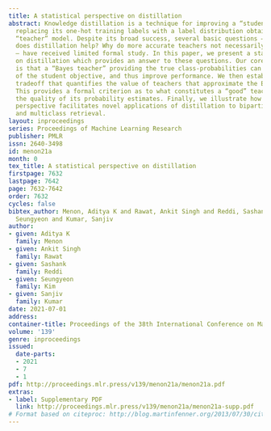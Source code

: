 ```yaml
---
title: A statistical perspective on distillation
abstract: Knowledge distillation is a technique for improving a “student” model by
  replacing its one-hot training labels with a label distribution obtained from a
  “teacher” model. Despite its broad success, several basic questions — e.g., Why
  does distillation help? Why do more accurate teachers not necessarily distill better?
  — have received limited formal study. In this paper, we present a statistical perspective
  on distillation which provides an answer to these questions. Our core observation
  is that a “Bayes teacher” providing the true class-probabilities can lower the variance
  of the student objective, and thus improve performance. We then establish a bias-variance
  tradeoff that quantifies the value of teachers that approximate the Bayes class-probabilities.
  This provides a formal criterion as to what constitutes a “good” teacher, namely,
  the quality of its probability estimates. Finally, we illustrate how our statistical
  perspective facilitates novel applications of distillation to bipartite ranking
  and multiclass retrieval.
layout: inproceedings
series: Proceedings of Machine Learning Research
publisher: PMLR
issn: 2640-3498
id: menon21a
month: 0
tex_title: A statistical perspective on distillation
firstpage: 7632
lastpage: 7642
page: 7632-7642
order: 7632
cycles: false
bibtex_author: Menon, Aditya K and Rawat, Ankit Singh and Reddi, Sashank and Kim,
  Seungyeon and Kumar, Sanjiv
author:
- given: Aditya K
  family: Menon
- given: Ankit Singh
  family: Rawat
- given: Sashank
  family: Reddi
- given: Seungyeon
  family: Kim
- given: Sanjiv
  family: Kumar
date: 2021-07-01
address:
container-title: Proceedings of the 38th International Conference on Machine Learning
volume: '139'
genre: inproceedings
issued:
  date-parts:
  - 2021
  - 7
  - 1
pdf: http://proceedings.mlr.press/v139/menon21a/menon21a.pdf
extras:
- label: Supplementary PDF
  link: http://proceedings.mlr.press/v139/menon21a/menon21a-supp.pdf
# Format based on citeproc: http://blog.martinfenner.org/2013/07/30/citeproc-yaml-for-bibliographies/
---
```

